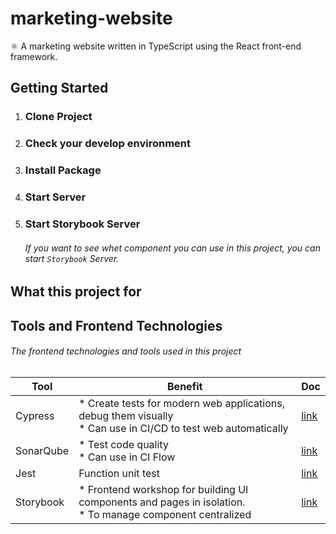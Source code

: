 # marketing-website
⚛️ A marketing website written in TypeScript using the React front-end framework.

## Getting Started
1. ### Clone Project
2. ### Check your develop environment
3. ### Install Package
4. ### Start Server
5. ### Start Storybook Server
   ###### If you want to see whet component you can use in this project, you can start ` Storybook ` Server.

## What this project for

## Tools and Frontend Technologies
###### The frontend technologies and tools used in this project

Tool | Benefit | Doc
-----|---------|----
Cypress |  * Create tests for modern web applications, debug them visually </br > * Can use in CI/CD to test web automatically | [link](https://www.cypress.io/)
SonarQube | * Test code quality </br> * Can use in CI Flow | [link](https://www.sonarsource.com/products/sonarqube/)
Jest | Function unit test | [link](https://jestjs.io/)
Storybook | * Frontend workshop for building UI components and pages in isolation. </br> * To manage component centralized | [link](https://storybook.js.org/) 